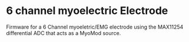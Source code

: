 # 6 channel myoelectric Electrode
Firmware for a 6 Channel myoeletric/EMG electrode using the MAX11254 differential ADC that acts as a MyoMod source.
